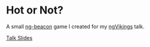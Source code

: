 # Hot or Not?

A small [ng-beacon](https://ngbeacon.io/) game I created for my [ngVikings](https://ngVikings.org) talk.

[Talk Slides](http://goo.gl/0aVXFW)
